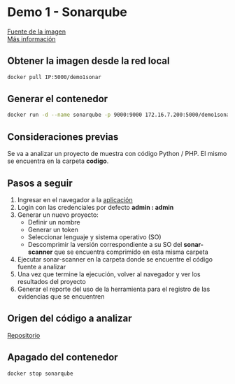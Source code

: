 # Demo 1 - Sonarqube

[Fuente de la imagen](https://hub.docker.com/_/sonarqube/)  
[Más información](https://www.sonarqube.org/)

## Obtener la imagen desde la red local

~~~ bash
docker pull IP:5000/demo1sonar
~~~

## Generar el contenedor

~~~ bash
docker run -d --name sonarqube -p 9000:9000 172.16.7.200:5000/demo1sonar
~~~

## Consideraciones previas

Se va a analizar un proyecto de muestra con código Python / PHP. El mismo se encuentra en la carpeta **codigo**.

## Pasos a seguir

1. Ingresar en el navegador a la [aplicación](http://localhost:9000/)
2. Login con las credenciales por defecto **admin : admin**
3. Generar un nuevo proyecto:
    + Definir un nombre
    + Generar un token
    + Seleccionar lenguaje y sistema operativo (SO)
    + Descomprimir la versión correspondiente a su SO del **sonar-scanner** que se encuentra comprimido en esta misma carpeta
4. Ejecutar sonar-scanner en la carpeta donde se encuentre el código fuente a analizar
5. Una vez que termine la ejecución, volver al navegador y ver los resultados del proyecto
6. Generar el reporte del uso de la herramienta para el registro de las evidencias que se encuentren

## Origen del código a analizar

[Repositorio](https://github.com/genack/gPOS)

## Apagado del contenedor

~~~ bash
docker stop sonarqube
~~~
